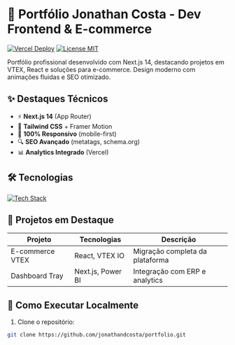 # 🚀 Portfólio Jonathan Costa - Dev Frontend & E-commerce

[![Vercel Deploy](https://img.shields.io/badge/deployed_on-vercel-black?logo=vercel)](https://portfolio-jonathan.vercel.app)
[![License MIT](https://img.shields.io/badge/license-MIT-blue)](LICENSE)

Portfólio profissional desenvolvido com Next.js 14, destacando projetos em VTEX, React e soluções para e-commerce. Design moderno com animações fluidas e SEO otimizado.

## ✨ Destaques Técnicos

- ⚡ **Next.js 14** (App Router)
- 🎨 **Tailwind CSS** + Framer Motion
- 📱 **100% Responsivo** (mobile-first)
- 🔍 **SEO Avançado** (metatags, schema.org)
- 📊 **Analytics Integrado** (Vercel)

## 🛠 Tecnologias

[![Tech Stack](https://skillicons.dev/icons?i=nextjs,react,ts,tailwind,figma,git,vercel)](https://skillicons.dev)

## 🎯 Projetos em Destaque

| Projeto         | Tecnologias       | Descrição                       |
| --------------- | ----------------- | ------------------------------- |
| E-commerce VTEX | React, VTEX IO    | Migração completa da plataforma |
| Dashboard Tray  | Next.js, Power BI | Integração com ERP e analytics  |

## 🚀 Como Executar Localmente

1. Clone o repositório:

```bash
git clone https://github.com/jonathandcosta/portfolio.git
```
